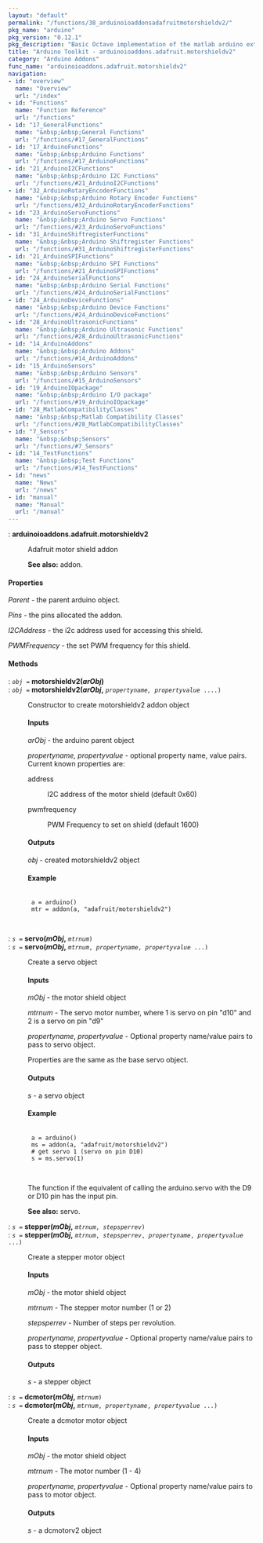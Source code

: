 ```yaml
---
layout: "default"
permalink: "/functions/38_arduinoioaddonsadafruitmotorshieldv2/"
pkg_name: "arduino"
pkg_version: "0.12.1"
pkg_description: "Basic Octave implementation of the matlab arduino extension,  allowing communication to a programmed arduino board to control its  hardware."
title: "Arduino Toolkit - arduinoioaddons.adafruit.motorshieldv2"
category: "Arduino Addons"
func_name: "arduinoioaddons.adafruit.motorshieldv2"
navigation:
- id: "overview"
  name: "Overview"
  url: "/index"
- id: "Functions"
  name: "Function Reference"
  url: "/functions"
- id: "17_GeneralFunctions"
  name: "&nbsp;&nbsp;General Functions"
  url: "/functions/#17_GeneralFunctions"
- id: "17_ArduinoFunctions"
  name: "&nbsp;&nbsp;Arduino Functions"
  url: "/functions/#17_ArduinoFunctions"
- id: "21_ArduinoI2CFunctions"
  name: "&nbsp;&nbsp;Arduino I2C Functions"
  url: "/functions/#21_ArduinoI2CFunctions"
- id: "32_ArduinoRotaryEncoderFunctions"
  name: "&nbsp;&nbsp;Arduino Rotary Encoder Functions"
  url: "/functions/#32_ArduinoRotaryEncoderFunctions"
- id: "23_ArduinoServoFunctions"
  name: "&nbsp;&nbsp;Arduino Servo Functions"
  url: "/functions/#23_ArduinoServoFunctions"
- id: "31_ArduinoShiftregisterFunctions"
  name: "&nbsp;&nbsp;Arduino Shiftregister Functions"
  url: "/functions/#31_ArduinoShiftregisterFunctions"
- id: "21_ArduinoSPIFunctions"
  name: "&nbsp;&nbsp;Arduino SPI Functions"
  url: "/functions/#21_ArduinoSPIFunctions"
- id: "24_ArduinoSerialFunctions"
  name: "&nbsp;&nbsp;Arduino Serial Functions"
  url: "/functions/#24_ArduinoSerialFunctions"
- id: "24_ArduinoDeviceFunctions"
  name: "&nbsp;&nbsp;Arduino Device Functions"
  url: "/functions/#24_ArduinoDeviceFunctions"
- id: "28_ArduinoUltrasonicFunctions"
  name: "&nbsp;&nbsp;Arduino Ultrasonic Functions"
  url: "/functions/#28_ArduinoUltrasonicFunctions"
- id: "14_ArduinoAddons"
  name: "&nbsp;&nbsp;Arduino Addons"
  url: "/functions/#14_ArduinoAddons"
- id: "15_ArduinoSensors"
  name: "&nbsp;&nbsp;Arduino Sensors"
  url: "/functions/#15_ArduinoSensors"
- id: "19_ArduinoIOpackage"
  name: "&nbsp;&nbsp;Arduino I/O package"
  url: "/functions/#19_ArduinoIOpackage"
- id: "28_MatlabCompatibilityClasses"
  name: "&nbsp;&nbsp;Matlab Compatibility Classes"
  url: "/functions/#28_MatlabCompatibilityClasses"
- id: "7_Sensors"
  name: "&nbsp;&nbsp;Sensors"
  url: "/functions/#7_Sensors"
- id: "14_TestFunctions"
  name: "&nbsp;&nbsp;Test Functions"
  url: "/functions/#14_TestFunctions"
- id: "news"
  name: "News"
  url: "/news"
- id: "manual"
  name: "Manual"
  url: "/manual"
---
```

<dl class="first-deftypefn">
<dt class="deftypefn" id="index-arduinoioaddons_002eadafruit_002emotorshieldv2"><span class="category-def">: </span><span><strong class="def-name">arduinoioaddons.adafruit.motorshieldv2</strong><a class="copiable-link" href='#index-arduinoioaddons_002eadafruit_002emotorshieldv2'></a></span></dt>
<dd><p>Adafruit motor shield addon
</p>

<p><strong class="strong">See also:</strong> addon.
 </p></dd></dl>

<h4 class="subsubheading" id="Properties">Properties</h4>
<p><var class="var">Parent</var> - the parent arduino object.
</p>
<p><var class="var">Pins</var> - the pins allocated the addon.
</p>
<p><var class="var">I2CAddress</var> - the i2c address used for accessing this shield.
</p>
<p><var class="var">PWMFrequency</var> - the set PWM frequency for this shield.
</p>
<h4 class="subheading" id="Methods">Methods</h4>
<dl class="first-deftypefn">
<dt class="deftypefn" id="index-motorshieldv2_0028arObj_0029"><span class="category-def">: </span><span><code class="def-type"><var class="var">obj</var> =</code> <strong class="def-name">motorshieldv2(<var class="var">arObj</var>)</strong><a class="copiable-link" href='#index-motorshieldv2_0028arObj_0029'></a></span></dt>
<dt class="deftypefnx def-cmd-deftypefn" id="index-motorshieldv2_0028arObj_002c"><span class="category-def">: </span><span><code class="def-type"><var class="var">obj</var> =</code> <strong class="def-name">motorshieldv2(<var class="var">arObj</var>,</strong> <code class="def-code-arguments"><var class="var">propertyname, propertyvalue</var> ....)</code><a class="copiable-link" href='#index-motorshieldv2_0028arObj_002c'></a></span></dt>
<dd><p>Constructor to create motorshieldv2 addon object
 </p><h4 class="subsubheading" id="Inputs">Inputs</h4>
<p><var class="var">arObj</var> - the arduino parent object
</p>
<p><var class="var">propertyname, propertyvalue</var> - optional property name, value pairs.
 Current known properties are:
 </p><dl class="table">
<dt>address</dt>
<dd><p>I2C address of the motor shield  (default 0x60)
 </p></dd>
<dt>pwmfrequency</dt>
<dd><p>PWM Frequency to set on shield  (default 1600)
 </p></dd>
</dl>

<h4 class="subsubheading" id="Outputs">Outputs</h4>
<p><var class="var">obj</var> - created  motorshieldv2 object
</p>
<h4 class="subsubheading" id="Example">Example</h4>
<div class="example">
<pre class="example-preformatted"> <code class="code">
 a = arduino()
 mtr = addon(a, &quot;adafruit/motorshieldv2&quot;)
 </code>
 </pre></div>
</dd></dl>

<dl class="first-deftypefn">
<dt class="deftypefn" id="index-servo_0028mObj_002c"><span class="category-def">: </span><span><code class="def-type"><var class="var">s</var> =</code> <strong class="def-name">servo(<var class="var">mObj</var>,</strong> <code class="def-code-arguments"><var class="var">mtrnum</var>)</code><a class="copiable-link" href='#index-servo_0028mObj_002c'></a></span></dt>
<dt class="deftypefnx def-cmd-deftypefn" id="index-servo_0028mObj_002c-1"><span class="category-def">: </span><span><code class="def-type"><var class="var">s</var> =</code> <strong class="def-name">servo(<var class="var">mObj</var>,</strong> <code class="def-code-arguments"><var class="var">mtrnum</var>, <var class="var">propertyname</var>, <var class="var">propertyvalue</var> ...)</code><a class="copiable-link" href='#index-servo_0028mObj_002c-1'></a></span></dt>
<dd><p>Create a servo object
</p>
<h4 class="subsubheading" id="Inputs-1">Inputs</h4>
<p><var class="var">mObj</var> - the motor shield object
</p>
<p><var class="var">mtrnum</var> - The servo motor number, where 1 is servo on 
 pin &quot;d10&quot; and 2 is a servo on pin &quot;d9&quot;
</p>
<p><var class="var">propertyname</var>, <var class="var">propertyvalue</var> - Optional property 
 name/value pairs to pass to servo object.
</p>
<p>Properties are the same as the base servo object.
</p>
<h4 class="subsubheading" id="Outputs-1">Outputs</h4>
<p><var class="var">s</var> - a servo object
</p>
<h4 class="subsubheading" id="Example-1">Example</h4>
<div class="example">
<pre class="example-preformatted"> <code class="code">
 a = arduino()
 ms = addon(a, &quot;adafruit/motorshieldv2&quot;)
 # get servo 1 (servo on pin D10)
 s = ms.servo(1)
 </code>
 </pre></div>

<p>The function if the equivalent of calling the arduino.servo with
 the D9 or D10 pin has the input pin.
</p>

<p><strong class="strong">See also:</strong> servo.
 </p></dd></dl>

<dl class="first-deftypefn">
<dt class="deftypefn" id="index-stepper_0028mObj_002c"><span class="category-def">: </span><span><code class="def-type"><var class="var">s</var> =</code> <strong class="def-name">stepper(<var class="var">mObj</var>,</strong> <code class="def-code-arguments"><var class="var">mtrnum</var>, <var class="var">stepsperrev</var>)</code><a class="copiable-link" href='#index-stepper_0028mObj_002c'></a></span></dt>
<dt class="deftypefnx def-cmd-deftypefn" id="index-stepper_0028mObj_002c-1"><span class="category-def">: </span><span><code class="def-type"><var class="var">s</var> =</code> <strong class="def-name">stepper(<var class="var">mObj</var>,</strong> <code class="def-code-arguments"><var class="var">mtrnum</var>, <var class="var">stepsperrev</var>, <var class="var">propertyname</var>, <var class="var">propertyvalue</var> ...)</code><a class="copiable-link" href='#index-stepper_0028mObj_002c-1'></a></span></dt>
<dd><p>Create a stepper motor object
</p>
<h4 class="subsubheading" id="Inputs-2">Inputs</h4>
<p><var class="var">mObj</var> - the motor shield object
</p>
<p><var class="var">mtrnum</var> - The stepper motor number (1 or 2)
</p>
<p><var class="var">stepsperrev</var> - Number of steps per revolution.
</p>
<p><var class="var">propertyname</var>, <var class="var">propertyvalue</var> - Optional property
 name/value pairs to pass to stepper object.
</p>
<h4 class="subsubheading" id="Outputs-2">Outputs</h4>
<p><var class="var">s</var> - a stepper object
</p>
</dd></dl>

<dl class="first-deftypefn">
<dt class="deftypefn" id="index-dcmotor_0028mObj_002c"><span class="category-def">: </span><span><code class="def-type"><var class="var">s</var> =</code> <strong class="def-name">dcmotor(<var class="var">mObj</var>,</strong> <code class="def-code-arguments"><var class="var">mtrnum</var>)</code><a class="copiable-link" href='#index-dcmotor_0028mObj_002c'></a></span></dt>
<dt class="deftypefnx def-cmd-deftypefn" id="index-dcmotor_0028mObj_002c-1"><span class="category-def">: </span><span><code class="def-type"><var class="var">s</var> =</code> <strong class="def-name">dcmotor(<var class="var">mObj</var>,</strong> <code class="def-code-arguments"><var class="var">mtrnum</var>, <var class="var">propertyname</var>, <var class="var">propertyvalue</var> ...)</code><a class="copiable-link" href='#index-dcmotor_0028mObj_002c-1'></a></span></dt>
<dd><p>Create a dcmotor motor object
</p>
<h4 class="subsubheading" id="Inputs-3">Inputs</h4>
<p><var class="var">mObj</var> - the motor shield object
</p>
<p><var class="var">mtrnum</var> - The motor number (1 - 4)
</p>
<p><var class="var">propertyname</var>, <var class="var">propertyvalue</var> - Optional property 
 name/value pairs to pass to motor object.
</p>
<h4 class="subsubheading" id="Outputs-3">Outputs</h4>
<p><var class="var">s</var> - a dcmotorv2 object
</p>
</dd></dl>